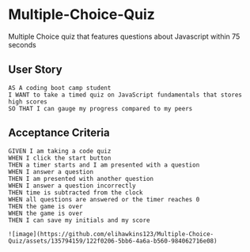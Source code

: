 # Multiple-Choice-Quiz
Multiple Choice quiz that features questions about Javascript within 75 seconds
## User Story

```
AS A coding boot camp student
I WANT to take a timed quiz on JavaScript fundamentals that stores high scores
SO THAT I can gauge my progress compared to my peers
```

## Acceptance Criteria

```
GIVEN I am taking a code quiz
WHEN I click the start button
THEN a timer starts and I am presented with a question
WHEN I answer a question
THEN I am presented with another question
WHEN I answer a question incorrectly
THEN time is subtracted from the clock
WHEN all questions are answered or the timer reaches 0
THEN the game is over
WHEN the game is over
THEN I can save my initials and my score

![image](https://github.com/elihawkins123/Multiple-Choice-Quiz/assets/135794159/122f0206-5bb6-4a6a-b560-984062716e08)

